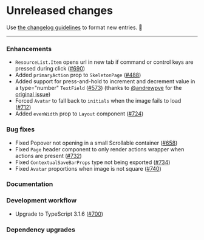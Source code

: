 # Unreleased changes

Use [the changelog guidelines](https://git.io/polaris-changelog-guidelines) to format new entries. 💜

---

### Enhancements

- `ResourceList.Item` opens url in new tab if command or control keys are pressed during click ([#690](https://github.com/Shopify/polaris-react/pull/690))
- Added `primaryAction` prop to `SkeletonPage` ([#488](https://github.com/Shopify/polaris-react/pull/488))
- Added support for press-and-hold to increment and decrement value in a type="number" `TextField` ([#573](https://github.com/Shopify/polaris-react/pull/573)) (thanks to [@andrewpye](https://github.com/andrewpye) for the [original issue](https://github.com/Shopify/polaris-react/issues/420))
- Forced `Avatar` to fall back to `initials` when the image fails to load ([#712](https://github.com/Shopify/polaris-react/pull/712))
- Added `evenWidth` prop to `Layout` component ([#724](https://github.com/Shopify/polaris-react/pull/724))

### Bug fixes

- Fixed Popover not opening in a small Scrollable container ([#658](https://github.com/Shopify/polaris-react/pull/658))
- Fixed `Page` header component to only render actions wrapper when actions are present ([#732](https://github.com/Shopify/polaris-react/pull/732))
- Fixed `ContextualSaveBarProps` type not being exported ([#734](https://github.com/Shopify/polaris-react/pull/734))
- Fixed `Avatar` proportions when image is not square ([#740](https://github.com/Shopify/polaris-react/pull/740))

### Documentation

### Development workflow

- Upgrade to TypeScript 3.1.6 ([#700](https://github.com/Shopify/polaris-react/pull/700))

### Dependency upgrades
